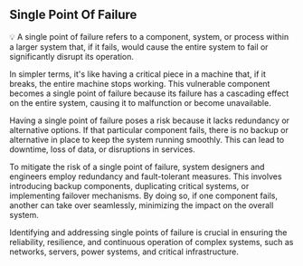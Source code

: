 ## Single Point Of Failure

<aside>
💡 A single point of failure refers to a component, system, or process within a larger system that, if it fails, would cause the entire system to fail or significantly disrupt its operation.

In simpler terms, it's like having a critical piece in a machine that, if it breaks, the entire machine stops working. This vulnerable component becomes a single point of failure because its failure has a cascading effect on the entire system, causing it to malfunction or become unavailable.

Having a single point of failure poses a risk because it lacks redundancy or alternative options. If that particular component fails, there is no backup or alternative in place to keep the system running smoothly. This can lead to downtime, loss of data, or disruptions in services.

To mitigate the risk of a single point of failure, system designers and engineers employ redundancy and fault-tolerant measures. This involves introducing backup components, duplicating critical systems, or implementing failover mechanisms. By doing so, if one component fails, another can take over seamlessly, minimizing the impact on the overall system.

Identifying and addressing single points of failure is crucial in ensuring the reliability, resilience, and continuous operation of complex systems, such as networks, servers, power systems, and critical infrastructure.

</aside>
